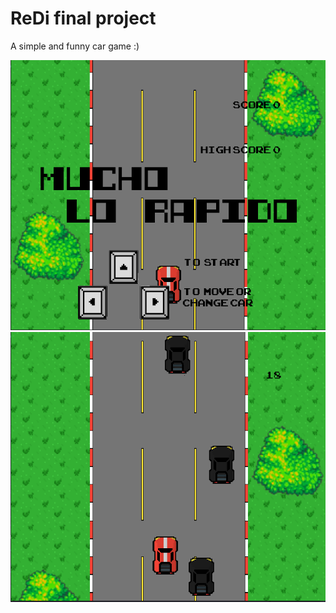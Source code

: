 # ReDi final project

A simple and funny car game :)

![alt text](https://github.com/drpinedap/ReDi---Cars/blob/main/assets/game_1.png?raw=true)
![alt text](https://github.com/drpinedap/ReDi---Cars/blob/main/assets/game_2.png?raw=true)

